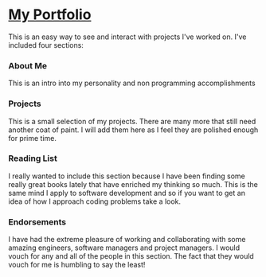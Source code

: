 # [My Portfolio](https://thefreck.github.io/Portfolio/)
This is an easy way to see and interact with projects I've worked on. I've included four sections:
### About Me
This is an intro into my personality and non programming accomplishments
### Projects
This is a small selection of my projects. There are many more that still need another coat of paint. I will add them here as I feel they are polished enough for prime time.
### Reading List
I really wanted to include this section because I have been finding some really great books lately that have enriched my thinking so much. This is the same mind I apply to software development and so if you want to get an idea of how I approach coding problems take a look.
### Endorsements
I have had the extreme pleasure of working and collaborating with some amazing engineers, software managers and project managers. I would vouch for any and all of the people in this section. The fact that they would vouch for me is humbling to say the least!
